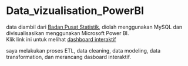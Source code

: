 # Data_vizualisation_PowerBI
data diambil dari [Badan Pusat Statistik](https://www.bps.go.id/publication/2020/08/31/6a9e70d6154fde75499239e6/statistik-perumahan-dan-permukiman-2019.html), diolah menggunakan MySQL dan divisualisasikan menggunakan Microsoft Power BI.   
Klik link ini untuk melihat [dashboard interaktif](https://tinyurl.com/2b9uzwdw) 

saya melakukan proses ETL, data cleaning, data modeling, data transformation, dan merancang dasboard interaktif.
